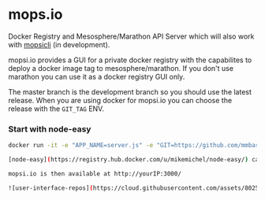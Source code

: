 mops.io
=======
Docker Registry and Mesosphere/Marathon API Server which will also work with [mopsicli](https://github.com/mmbash/mopsicli) (in development). 

mopsi.io provides a GUI for a private docker registry with the capabilites to deploy a docker image tag to mesosphere/marathon. If you don't use marathon you can use it as a docker registry GUI only.

The master branch is the development branch so you should use the latest release. When you are using docker for mopsi.io you can choose the release with the  ```GIT_TAG``` ENV.


### Start with node-easy

```bash
docker run -it -e "APP_NAME=server.js" -e "GIT=https://github.com/mmbash/mops.io" -e "GIT_TAG=v0.5" -p 3000:3000 mikemichel/node-easy /bin/sh /tmp/gitmon.sh```

[node-easy](https://registry.hub.docker.com/u/mikemichel/node-easy/) can clone git repos, does a npm install and starts server.js with nodemon

mopsi.io is then available at http://yourIP:3000/

![user-interface-repos](https://cloud.githubusercontent.com/assets/8025931/5088659/d7620c52-6f35-11e4-967d-0a4c6d1af897.PNG)